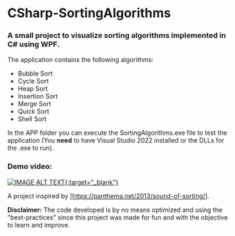 # CSharp-SortingAlgorithms
### A small project to visualize sorting algorithms implemented in C# using WPF.

The application contains the following algorithms:
- Bubble Sort
- Cycle Sort
- Heap Sort
- Insertion Sort
- Merge Sort
- Quick Sort
- Shell Sort

In the APP folder you can execute the SortingAlgorithms.exe file to test the application (You **need** to have Visual Studio 2022 installed or the DLLs for the .exe to run).

### Demo video:
[![IMAGE ALT TEXT](https://img.youtube.com/vi/6VxMNvA5WJw/0.jpg){:target="_blank"}](https://www.youtube.com/watch?v=6VxMNvA5WJw "C# WPF Sorting Algorithms Demo")

A project inspired by [https://panthema.net/2013/sound-of-sorting/].

**Disclaimer:** The code developed is by no means optimized and using the "best-practices" since this project was made for fun and with the objective to learn and improve.
